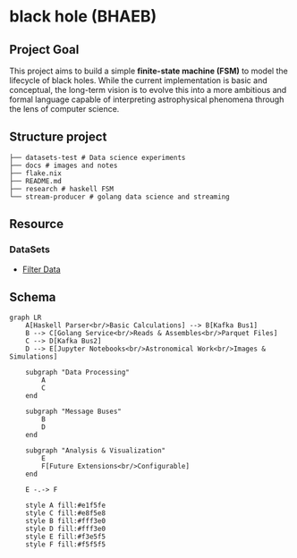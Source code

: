 # black hole (BHAEB)


## Project Goal

This project aims to build a simple **finite-state machine (FSM)** to model the lifecycle of black holes. While the current implementation is basic and conceptual, the long-term vision is to evolve this into a more ambitious and formal language capable of interpreting astrophysical phenomena through the lens of computer science.

## Structure project
```
├── datasets-test # Data science experiments
├── docs # images and notes
├── flake.nix
├── README.md
├── research # haskell FSM
└── stream-producer # golang data science and streaming
```

## Resource
### DataSets
- [Filter Data](https://eventhorizontelescope.org/for-astronomers/data)


## Schema
```mermaid
graph LR
    A[Haskell Parser<br/>Basic Calculations] --> B[Kafka Bus1]
    B --> C[Golang Service<br/>Reads & Assembles<br/>Parquet Files]
    C --> D[Kafka Bus2]
    D --> E[Jupyter Notebooks<br/>Astronomical Work<br/>Images & Simulations]

    subgraph "Data Processing"
        A
        C
    end

    subgraph "Message Buses"
        B
        D
    end

    subgraph "Analysis & Visualization"
        E
        F[Future Extensions<br/>Configurable]
    end

    E -.-> F

    style A fill:#e1f5fe
    style C fill:#e8f5e8
    style B fill:#fff3e0
    style D fill:#fff3e0
    style E fill:#f3e5f5
    style F fill:#f5f5f5
```
